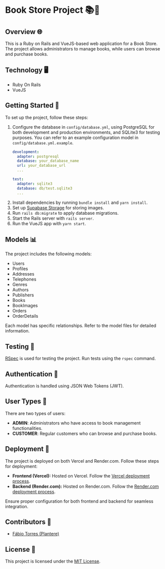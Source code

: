 # Book Store Project 📚🛒

## Overview 🌐

This is a Ruby on Rails and VueJS-based web application for a Book Store. The project allows administrators to manage books, while users can browse and purchase books.

## Technology 🖥️
- Ruby On Rails
- VueJS

## Getting Started 🚀

To set up the project, follow these steps:

1. Configure the database in `config/database.yml`, using PostgreSQL for both development and production environments, and SQLite3 for testing purposes. You can refer to an example configuration model in `config/database.yml.example`.
    ```yaml
    development:
      adapter: postgresql
      database: your_database_name
      url: your_database_url
      ...
    
    test:
      adapter: sqlite3
      database: db/test.sqlite3
      ...
    ```
2. Install dependencies by running `bundle install` and `yarn install`.
3. Set up [Supabase Storage](https://supabase.com/docs/guides/storage) for storing images.
4. Run `rails db:migrate` to apply database migrations.
5. Start the Rails server with `rails server`.
6. Run the VueJS app with `yarn start`.

## Models 📊

The project includes the following models:

- Users
- Profiles
- Addresses
- Telephones
- Genres
- Authors
- Publishers
- Books
- BookImages
- Orders
- OrderDetails

Each model has specific relationships. Refer to the model files for detailed information.

## Testing 🧪

[RSpec](https://rspec.info/) is used for testing the project. Run tests using the `rspec` command.

## Authentication 🔐

Authentication is handled using JSON Web Tokens (JWT).

## User Types 👥

There are two types of users:

- **ADMIN**: Administrators who have access to book management functionalities.
- **CUSTOMER**: Regular customers who can browse and purchase books.

## Deployment 🚢

The project is deployed on both Vercel and Render.com. Follow these steps for deployment:

- **Frontend (Vercel):** Hosted on Vercel. Follow the [Vercel deployment process](https://vercel.com/docs/deployment).
- **Backend (Render.com):** Hosted on Render.com. Follow the [Render.com deployment process](https://render.com/docs/deploy-rails).

Ensure proper configuration for both frontend and backend for seamless integration.

## Contributors 🤝

- [Fábio Torres (Plantere)](https://github.com/Plantere/)

## License 📜

This project is licensed under the [MIT License]().